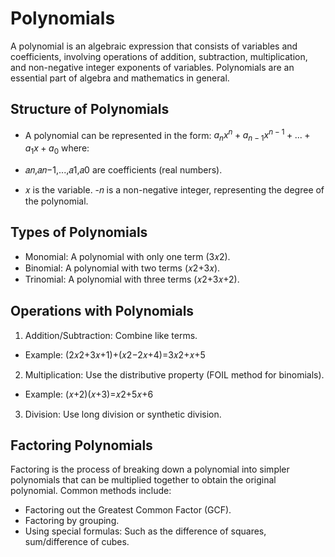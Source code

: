 # Polynomials

A polynomial is an algebraic expression that consists of variables and coefficients, involving operations of addition, subtraction, multiplication, and non-negative integer exponents of variables. Polynomials are an essential part of algebra and mathematics in general.

## Structure of Polynomials

- A polynomial can be represented in the form: $a_n x^n + a_{n-1} x^{n-1} + ... + a_1 x + a_0$ where:

- 𝑎𝑛,𝑎𝑛−1,...,𝑎1,𝑎0 are coefficients (real numbers).
- 𝑥 is the variable.
-𝑛 is a non-negative integer, representing the degree of the polynomial.

## Types of Polynomials
- Monomial: A polynomial with only one term (3𝑥2).
- Binomial: A polynomial with two terms (𝑥2+3𝑥).
- Trinomial: A polynomial with three terms (𝑥2+3𝑥+2).

## Operations with Polynomials
1. Addition/Subtraction: Combine like terms.
- Example: (2𝑥2+3𝑥+1)+(𝑥2−2𝑥+4)=3𝑥2+𝑥+5
2. Multiplication: Use the distributive property (FOIL method for binomials).
- Example: (𝑥+2)(𝑥+3)=𝑥2+5𝑥+6
3. Division: Use long division or synthetic division.

## Factoring Polynomials
Factoring is the process of breaking down a polynomial into simpler polynomials that can be multiplied together to obtain the original polynomial. Common methods include:
- Factoring out the Greatest Common Factor (GCF).
- Factoring by grouping.
- Using special formulas: Such as the difference of squares, sum/difference of cubes.
